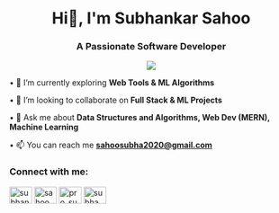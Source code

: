 <h1 align="center">Hi👋, I'm Subhankar Sahoo</h1>
<h3  align="center">A Passionate Software Developer</h3>
<p align="center">
  <a href="https://github.com/DenverCoder1/readme-typing-svg">
    <img src="https://readme-typing-svg.demolab.com/?lines=Full-Stack%20Web%20Developer;Machine%20Learning%20Enthusiast;Always%20learning%20new%20things...!!!&font=Fira%20Code&center=true&width=440&height=45&color=FAFF00&vCenter=true&pause=1000&size=22" /></a>
</p>

• 🌱 I’m currently exploring **Web Tools & ML Algorithms** </p>
• 👯 I’m looking to collaborate on **Full Stack & ML Projects**</p>
• 💬 Ask me about **Data Structures and Algorithms, Web Dev (MERN), Machine Learning**

• 📫 You can reach me **sahoosubha2020@gmail.com**

<h3 align="left">Connect with me:</h3>
<p align="left">
<a href="https://linkedin.com/in/subhankar-sahoo-074028202" target="blank"><img align="center" src="https://raw.githubusercontent.com/rahuldkjain/github-profile-readme-generator/master/src/images/icons/Social/linked-in-alt.svg" alt="subhankar-sahoo-074028202" height="30" width="40" /></a>
<a href="https://instagram.com/sahoo__subha" target="blank"><img align="center" src="https://raw.githubusercontent.com/rahuldkjain/github-profile-readme-generator/master/src/images/icons/Social/instagram.svg" alt="sahoo__subha" height="30" width="40" /></a>
<a href="https://www.codechef.com/users/pro_subhankar" target="blank"><img align="center" src="https://cdn.jsdelivr.net/npm/simple-icons@3.1.0/icons/codechef.svg" alt="pro_subhankar" height="30" width="40" /></a>
<a href="https://www.leetcode.com/subha_999" target="blank"><img align="center" src="https://raw.githubusercontent.com/rahuldkjain/github-profile-readme-generator/master/src/images/icons/Social/leet-code.svg" alt="subha_999" height="30" width="40" /></a>
</p>
